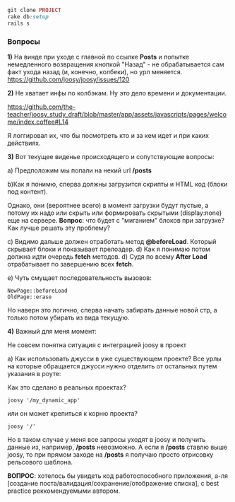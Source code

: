 ```ruby
git clone PROJECT
rake db:setup
rails s
```

### Вопросы

**1)** На винде при уходе с главной по ссылке **Posts** и попытке немедленного возвращения кнопкой "Назад" - не обрабатывается сам факт ухода назад (и, конечно, колбеки), но урл меняется.
https://github.com/joosy/joosy/issues/120

**2)** Не хватает инфы по колбэкам. Ну это дело времени и документации.

https://github.com/the-teacher/joosy_study_draft/blob/master/app/assets/javascripts/pages/welcome/index.coffee#L14

Я логгировал их, что бы посмотреть кто и за кем идет и при каких действиях.

**3)** Вот текущее виденье происходящего и сопутствующие вопросы:

a) Предположим мы попали на некий url **/posts**

b)Как я понимю, сперва должны загрузится скрипты и HTML код (блоки под контент).

Однако, они (вероятнее всего) в момент загрузки будут пустые, а потому их надо или скрыть или формировать скрытыми (display:none) еще на сервере.
**Вопрос**: что будет с "миганием" блоков при загрузке? Как лучше решать эту проблему?

c) Видимо дальше должен отработать метод **@beforeLoad**. Который скрывает блоки и показывает прелоадер.
d) Как я понимаю потом должна идти очередь **fetch** методов.
d) Судя по всему **After Load** отрабатывает по завершению всех **fetch**.

e) Чуть смущает последовательность вызовов:

```
NewPage::beforeLoad
OldPage::erase
```

Но наверн это логично, сперва начать забирать данные новой стр, а только потом убирать из вида текущую.

**4)** Важный для меня момент:

Не совсем понятна ситуация с интеграцией joosy в проект

a) Как использовать джусси в уже существующем проекте? Все урлы на которые обращается джусси нужно отделить от остальных путем указания в роуте:

Как это сделано в реальных проектах?

```
joosy '/my_dynamic_app'
```

или он может крепиться к корню проекта?

```
joosy '/'
```

Но в таком случае у меня все запросы уходят в joosy и получить данные из, например, **/posts** невозможно.
А если я **/posts** ставлю выше joosy, то при прямом заходе на **/posts** я получаю просто отрисовку рельсового шаблона.

**ВОПРОС**: хотелось бы увидеть код работоспособного приложения, а-ля [создание поста/валидация/сохранение/отображение списка], c best practice реккомендуемыми автором.